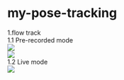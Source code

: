 # my-pose-tracking
1.flow track<br/>
1.1 Pre-recorded mode<br/>
![](flow-track/GIF/output_v0.gif)<br/>
![](flow-track/GIF/output_v1.gif)<br/>
1.2 Live mode<br/>
![](flow-track/GIF/live_output.gif)<br/>
